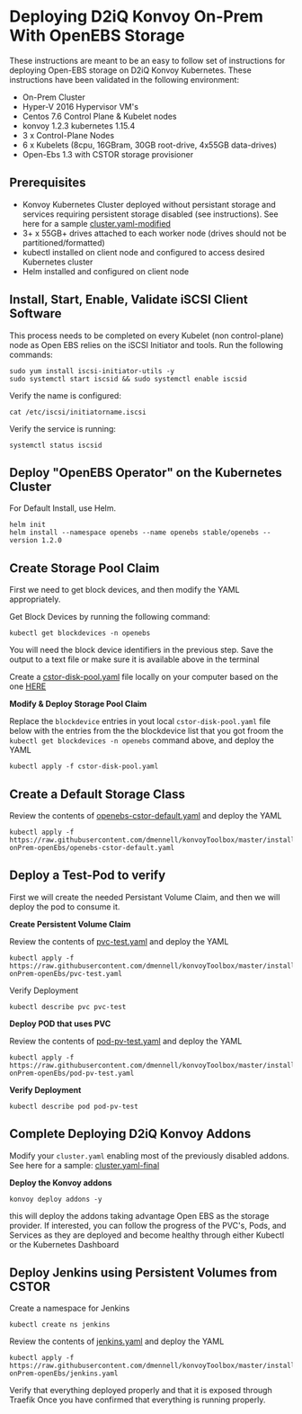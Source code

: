 # Deploying D2iQ Konvoy On-Prem With OpenEBS Storage
These instructions are meant to be an easy to follow set of instructions for deploying Open-EBS storage on D2iQ Konvoy Kubernetes.  These instructions have been validated in the following environment:
* On-Prem Cluster
* Hyper-V 2016 Hypervisor VM's
* Centos 7.6 Control Plane & Kubelet nodes
* konvoy 1.2.3 kubernetes 1.15.4
* 3 x Control-Plane Nodes
* 6 x Kubelets (8cpu, 16GBram, 30GB root-drive, 4x55GB data-drives)
* Open-Ebs 1.3 with CSTOR storage provisioner


## Prerequisites
* Konvoy Kubernetes Cluster deployed without persistant storage and services requiring persistent storage disabled (see instructions).  See here for a sample [cluster.yaml-modified](https://raw.githubusercontent.com/dmennell/konvoyToolbox/master/install/konvoy-onPrem-openEbs/cluster.yaml-modified)
* 3+ x 55GB+ drives attached to each worker node (drives should not be partitioned/formatted)
* kubectl installed on client node and configured to access desired Kubernetes cluster
* Helm installed and configured on client node


## Install, Start, Enable, Validate iSCSI Client Software
This process needs to be completed on every Kubelet (non control-plane) node as Open EBS relies on the iSCSI Initiator and tools.  Run the following commands:
```
sudo yum install iscsi-initiator-utils -y
sudo systemctl start iscsid && sudo systemctl enable iscsid
```
Verify the name is configured:
```
cat /etc/iscsi/initiatorname.iscsi
```
Verify the service is running:
```
systemctl status iscsid
```


## Deploy "OpenEBS Operator" on the Kubernetes Cluster
For Default Install, use Helm.
```
helm init
helm install --namespace openebs --name openebs stable/openebs --version 1.2.0
```


## Create Storage Pool Claim
First we need to get block devices, and then modify the YAML appropriately.

Get Block Devices by running the following command:
```
kubectl get blockdevices -n openebs
```
You will need the block device identifiers in the previous step.  Save the output to a text file or make sure it is available above in the terminal 

Create a [cstor-disk-pool.yaml](https://raw.githubusercontent.com/dmennell/konvoyToolbox/master/install/konvoy-onPrem-openEbs/cstor-disk-pool.yaml) file locally on your computer based on the one [HERE](https://raw.githubusercontent.com/dmennell/konvoyToolbox/master/install/konvoy-onPrem-openEbs/cstor-disk-pool.yaml)

**Modify & Deploy Storage Pool Claim**

Replace the `blockdevice` entries in yout local `cstor-disk-pool.yaml` file below with the entries from the the blockdevice list that you got froom the `kubectl get blockdevices -n openebs` command above, and deploy the YAML
```
kubectl apply -f cstor-disk-pool.yaml
```


## Create a Default Storage Class
Review the contents of [openebs-cstor-default.yaml](https://raw.githubusercontent.com/dmennell/konvoyToolbox/master/install/konvoy-onPrem-openEbs/openebs-cstor-default.yaml) and deploy the YAML
```
kubectl apply -f https://raw.githubusercontent.com/dmennell/konvoyToolbox/master/install/konvoy-onPrem-openEbs/openebs-cstor-default.yaml
```

## Deploy a Test-Pod to verify
First we will create the needed Persistant Volume Claim, and then we will deploy the pod to consume it.

**Create Persistent Volume Claim**

Review the contents of [pvc-test.yaml](https://raw.githubusercontent.com/dmennell/konvoyToolbox/master/install/konvoy-onPrem-openEbs/pvc-test.yaml) and deploy the YAML
```
kubectl apply -f https://raw.githubusercontent.com/dmennell/konvoyToolbox/master/install/konvoy-onPrem-openEbs/pvc-test.yaml
```

Verify Deployment
```
kubectl describe pvc pvc-test
```

**Deploy POD that uses PVC**

Review the contents of [pod-pv-test.yaml](https://raw.githubusercontent.com/dmennell/konvoyToolbox/master/install/konvoy-onPrem-openEbs/pod-pv-test.yaml) and deploy the YAML
```
kubectl apply -f https://raw.githubusercontent.com/dmennell/konvoyToolbox/master/install/konvoy-onPrem-openEbs/pod-pv-test.yaml
```

**Verify Deployment**
```
kubectl describe pod pod-pv-test
```


## Complete Deploying D2iQ Konvoy Addons

Modify your `cluster.yaml` enabling most of the previously disabled addons.  See here for a sample:
[cluster.yaml-final](https://raw.githubusercontent.com/dmennell/konvoyToolbox/master/install/konvoy-onPrem-openEbs/cluster.yaml-final)

**Deploy the Konvoy addons**
```
konvoy deploy addons -y
```

this will deploy the addons taking advantage Open EBS as the storage provider.  If interested, you can follow the progress of the PVC's, Pods, and Services as they are deployed and become healthy through either Kubectl or the Kubernetes Dashboard


## Deploy Jenkins using Persistent Volumes from CSTOR

Create a namespace for Jenkins
```
kubectl create ns jenkins
```
Review the contents of [jenkins.yaml](https://raw.githubusercontent.com/dmennell/konvoyToolbox/master/install/konvoy-onPrem-openEbs/jenkins.yaml) and deploy the YAML
```
kubectl apply -f https://raw.githubusercontent.com/dmennell/konvoyToolbox/master/install/konvoy-onPrem-openEbs/jenkins.yaml
```

Verify that everything deployed properly and that it is exposed through Traefik
Once you have confirmed that everything is running properly.
